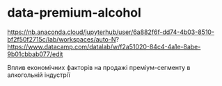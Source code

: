 # data-premium-alcohol
https://nb.anaconda.cloud/jupyterhub/user/6a882f6f-dd74-4b03-8510-bf2f50f2715c/lab/workspaces/auto-N?
https://www.datacamp.com/datalab/w/f2a51020-84c4-4a1e-8abe-9b01cbbab077/edit

Вплив економічних факторів на продажі преміум-сегменту в алкогольній індустрії
